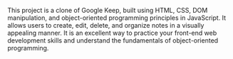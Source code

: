 This project is a clone of Google Keep, built using HTML, CSS, DOM manipulation, and object-oriented programming principles in JavaScript.
It allows users to create, edit, delete, and organize notes in a visually appealing manner. 
It is an excellent way to practice your front-end web development skills and understand the fundamentals of object-oriented programming.
